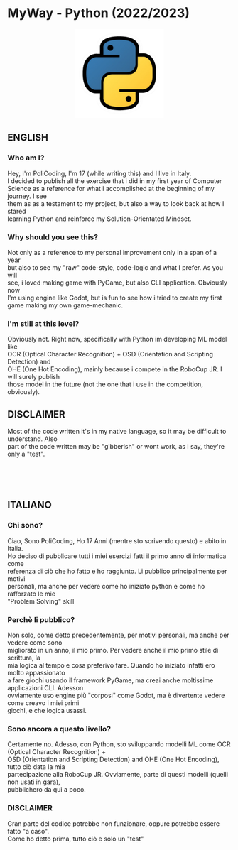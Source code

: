 # MyWay - Python (2022/2023)

<p align="center"> <img src="./w-img/logo.png" width=200 alt="logo"/> </p>


## ENGLISH

### Who am I?
Hey, I'm PoliCoding, I'm 17 (while writing this) and I live in Italy. <br/>
I decided to publish all the exercise that i did in my first year of Computer <br/>
Science as a reference for what i accomplished at the beginning of my journey. I see <br/>
them as as a testament to my project, but also a way to look back at how I stared <br/>
learning Python and reinforce my Solution-Orientated Mindset.

### Why should you see this?
Not only as a reference to my personal improvement only in a span of a year <br/>
but also to see my "raw" code-style, code-logic and what I prefer. As you will <br/>
see, i loved making game with PyGame, but also CLI application. Obviously  now <br/>
I'm using engine like Godot, but is fun to see how i tried to create my first <br/>
game making my own game-mechanic.

### I'm still at this level?
Obviously not. Right now, specifically with Python im developing ML model like  <br/>
OCR (Optical Character Recognition) + OSD (Orientation and Scripting Detection) and <br/>
OHE (One Hot Encoding), mainly because i compete in the RoboCup JR. I will surely publish <br/>
those model in the future (not the one that i use in the competition, obviously).


## DISCLAIMER
Most of the code written it's in my native language, so it may be difficult to understand. Also  <br/>
part of the code written may be "gibberish" or wont work, as I say, they're only a "test".

<br/>
<br/>
<br/>

## ITALIANO

### Chi sono?
Ciao, Sono PoliCoding, Ho 17 Anni (mentre sto scrivendo questo) e abito in Italia. <br/>
Ho deciso di pubblicare tutti i miei esercizi fatti il primo anno di informatica come <br/>
referenza di ciò che ho fatto e ho raggiunto. Li pubblico principalmente per motivi <br/>
personali, ma anche per vedere come ho iniziato python e come ho rafforzato le mie <br/>
"Problem Solving" skill

### Perchè li pubblico?
Non solo, come detto precedentemente, per motivi personali, ma anche per vedere come sono <br/>
migliorato in un anno, il mio primo. Per vedere anche il mio primo stile di scrittura, la <br/>
mia logica al tempo e cosa preferivo fare. Quando ho iniziato infatti ero molto appassionato <br/>
a fare giochi usando il framework PyGame, ma creai anche moltissime applicazioni CLI. Adesson <br/>
ovviamente uso engine più "corposi" come Godot, ma è divertente vedere come creavo i miei primi <br/>
giochi, e che logica usassi.

### Sono ancora a questo livello?
Certamente no. Adesso, con Python, sto sviluppando modelli ML come OCR (Optical Character Recognition) +<br/>
OSD (Orientation and Scripting Detection) and OHE (One Hot Encoding), tutto ciò data la mia <br/>
partecipazione alla RoboCup JR. Ovviamente, parte di questi modelli (quelli non usati in gara), <br/>
pubblichero da qui a poco.

### DISCLAIMER
Gran parte del codice potrebbe non funzionare, oppure potrebbe essere fatto "a caso". <br/>
Come ho detto prima, tutto ciò e solo un "test"
